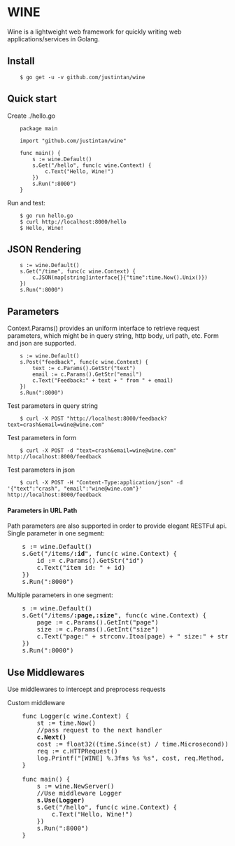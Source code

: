 # WINE

Wine is a lightweight web framework for quickly writing web applications/services in Golang. 

## Install  

        $ go get -u -v github.com/justintan/wine

## Quick start  
Create ./hello.go  
        
        package main
        
        import "github.com/justintan/wine"
        
        func main() {
        	s := wine.Default()
        	s.Get("/hello", func(c wine.Context) {
        		c.Text("Hello, Wine!")
        	})
        	s.Run(":8000")
        }
Run and test:  

        $ go run hello.go
        $ curl http://localhost:8000/hello
        $ Hello, Wine!
        

## JSON Rendering

        s := wine.Default()
        s.Get("/time", func(c wine.Context) {
        	c.JSON(map[string]interface{}{"time":time.Now().Unix()})
        })
        s.Run(":8000")

## Parameters
Context.Params() provides an uniform interface to retrieve request parameters, which might be in query string, http body, url path, etc. Form and json are supported.  

        s := wine.Default()
        s.Post("feedback", func(c wine.Context) {
            text := c.Params().GetStr("text")
            email := c.Params().GetStr("email")
            c.Text("Feedback:" + text + " from " + email)
        })
        s.Run(":8000")
Test parameters in query string

        $ curl -X POST "http://localhost:8000/feedback?text=crash&email=wine@wine.com"
Test parameters in form

        $ curl -X POST -d "text=crash&email=wine@wine.com" http://localhost:8000/feedback
Test parameters in json

        $ curl -X POST -H "Content-Type:application/json" -d '{"text":"crash", "email":"wine@wine.com"}' http://localhost:8000/feedback
#### Parameters in URL Path
Path parameters are also supported in order to provide elegant RESTFul api.
Single parameter in one segment:
<pre>
    s := wine.Default() 
    s.Get("/items/<b>:id</b>", func(c wine.Context) { 
        id := c.Params().GetStr("id") 
        c.Text("item id: " + id) 
    }) 
    s.Run(":8000")
</pre>
        
Multiple parameters in one segment:   
<pre>
    s := wine.Default() 
    s.Get("/items/<b>:page,:size</b>", func(c wine.Context) { 
        page := c.Params().GetInt("page") 
        size := c.Params().GetInt("size") 
        c.Text("page:" + strconv.Itoa(page) + " size:" + strconv.Itoa(size)) 
    }) 
    s.Run(":8000")
</pre>

## Use Middlewares
Use middlewares to intercept and preprocess requests  

Custom middleware
<pre>
    func Logger(c wine.Context) {
    	st := time.Now()  
    	//pass request to the next handler
    	<b>c.Next()</b> 
    	cost := float32((time.Since(st) / time.Microsecond)) / 1000.0
    	req := c.HTTPRequest()
    	log.Printf("[WINE] %.3fms %s %s", cost, req.Method, req.RequestURI)
    } <br/>
    func main() {
    	s := wine.NewServer() 
    	//Use middleware Logger
    	<b>s.Use(Logger)</b> 
    	s.Get("/hello", func(c wine.Context) {
    		c.Text("Hello, Wine!")
        })
        s.Run(":8000")
    }
</pre>
  